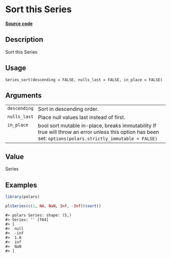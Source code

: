 

# Sort this Series

[**Source code**](https://github.com/pola-rs/r-polars/tree/main/R/series__series.R#L860)

## Description

Sort this Series

## Usage

<pre><code class='language-R'>Series_sort(descending = FALSE, nulls_last = FALSE, in_place = FALSE)
</code></pre>

## Arguments

<table>
<tr>
<td style="white-space: nowrap; font-family: monospace; vertical-align: top">
<code id="Series_sort_:_descending">descending</code>
</td>
<td>
Sort in descending order.
</td>
</tr>
<tr>
<td style="white-space: nowrap; font-family: monospace; vertical-align: top">
<code id="Series_sort_:_nulls_last">nulls_last</code>
</td>
<td>
Place null values last instead of first.
</td>
</tr>
<tr>
<td style="white-space: nowrap; font-family: monospace; vertical-align: top">
<code id="Series_sort_:_in_place">in_place</code>
</td>
<td>
bool sort mutable in-place, breaks immutability If true will throw an
error unless this option has been set:
<code>options(polars.strictly_immutable = FALSE)</code>
</td>
</tr>
</table>

## Value

Series

## Examples

``` r
library(polars)

pl$Series(c(1, NA, NaN, Inf, -Inf))$sort()
```

    #> polars Series: shape: (5,)
    #> Series: '' [f64]
    #> [
    #>  null
    #>  -inf
    #>  1.0
    #>  inf
    #>  NaN
    #> ]
